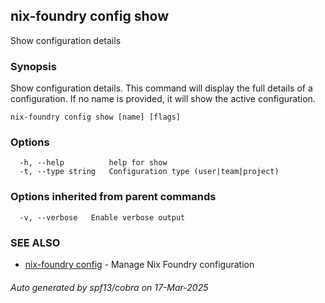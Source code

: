 ## nix-foundry config show

Show configuration details

### Synopsis

Show configuration details.
This command will display the full details of a configuration.
If no name is provided, it will show the active configuration.

```
nix-foundry config show [name] [flags]
```

### Options

```
  -h, --help          help for show
  -t, --type string   Configuration type (user|team|project)
```

### Options inherited from parent commands

```
  -v, --verbose   Enable verbose output
```

### SEE ALSO

* [nix-foundry config](nix-foundry_config.md)	 - Manage Nix Foundry configuration

###### Auto generated by spf13/cobra on 17-Mar-2025
